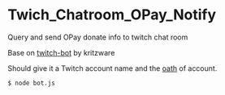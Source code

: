 # Twich_Chatroom_OPay_Notify
Query and send OPay donate info to twitch chat room

Base on [twitch-bot](https://github.com/kritzware/twitch-bot) by kritzware

Should give it a Twitch account name and the [oath](https://twitchapps.com/tmi/) of account.

```
$ node bot.js
```
